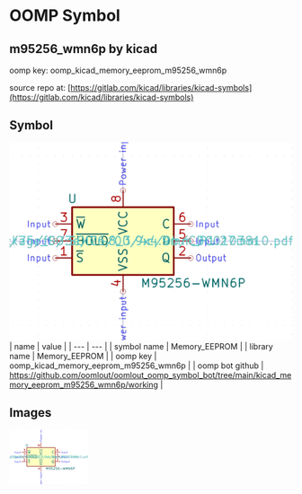 # OOMP Symbol  
## m95256_wmn6p  by kicad  
  
oomp key: oomp_kicad_memory_eeprom_m95256_wmn6p  
  
source repo at: [https://gitlab.com/kicad/libraries/kicad-symbols](https://gitlab.com/kicad/libraries/kicad-symbols)  
## Symbol  
  
[![working.png](working_600.png)](working.png)  
| name | value | 
| --- | --- | 
| symbol name | Memory_EEPROM | 
| library name | Memory_EEPROM | 
| oomp key | oomp_kicad_memory_eeprom_m95256_wmn6p | 
| oomp bot github | https://github.com/oomlout/oomlout_oomp_symbol_bot/tree/main/kicad_memory_eeprom_m95256_wmn6p/working | 
## Images  
  
[![working.png](working_140.png)](working.png)  

